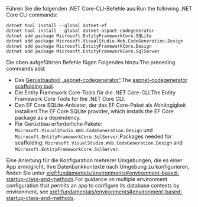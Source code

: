<span data-ttu-id="5bb07-101">Führen Sie die folgenden .NET Core-CLI-Befehle aus:</span><span class="sxs-lookup"><span data-stu-id="5bb07-101">Run the following .NET Core CLI commands:</span></span>

```dotnetcli
dotnet tool install --global dotnet-ef
dotnet tool install --global dotnet-aspnet-codegenerator
dotnet add package Microsoft.EntityFrameworkCore.SQLite
dotnet add package Microsoft.VisualStudio.Web.CodeGeneration.Design
dotnet add package Microsoft.EntityFrameworkCore.Design
dotnet add package Microsoft.EntityFrameworkCore.SqlServer
```

<span data-ttu-id="5bb07-102">Die oben aufgeführten Befehle fügen Folgendes hinzu:</span><span class="sxs-lookup"><span data-stu-id="5bb07-102">The preceding commands add:</span></span>

* <span data-ttu-id="5bb07-103">Das [Gerüstbautool „aspnet-codegenerator“](xref:fundamentals/tools/dotnet-aspnet-codegenerator).</span><span class="sxs-lookup"><span data-stu-id="5bb07-103">The [aspnet-codegenerator scaffolding tool](xref:fundamentals/tools/dotnet-aspnet-codegenerator).</span></span>
* <span data-ttu-id="5bb07-104">Die Entity Framework Core-Tools für die .NET Core-CLI.</span><span class="sxs-lookup"><span data-stu-id="5bb07-104">The Entity Framework Core Tools for the .NET Core CLI.</span></span>
* <span data-ttu-id="5bb07-105">Den EF Core SQLite-Anbieter, der das EF Core-Paket als Abhängigkeit installiert.</span><span class="sxs-lookup"><span data-stu-id="5bb07-105">The EF Core SQLite provider, which installs the EF Core package as a dependency.</span></span>
* <span data-ttu-id="5bb07-106">Für Gerüstbau erforderliche Pakete: `Microsoft.VisualStudio.Web.CodeGeneration.Design` und `Microsoft.EntityFrameworkCore.SqlServer`.</span><span class="sxs-lookup"><span data-stu-id="5bb07-106">Packages needed for scaffolding: `Microsoft.VisualStudio.Web.CodeGeneration.Design` and `Microsoft.EntityFrameworkCore.SqlServer`.</span></span>

<span data-ttu-id="5bb07-107">Eine Anleitung für die Konfiguration mehrerer Umgebungen, die es einer App ermöglicht, Ihre Datenbankkontexte nach Umgebung zu konfigurieren, finden Sie unter <xref:fundamentals/environments#environment-based-startup-class-and-methods>.</span><span class="sxs-lookup"><span data-stu-id="5bb07-107">For guidance on multiple environment configuration that permits an app to configure its database contexts by environment, see <xref:fundamentals/environments#environment-based-startup-class-and-methods>.</span></span>
